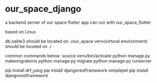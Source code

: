 # our_space_django

a backend server of our space flutter app
can run with our_space_flutter

based on Linux

db.sqlite3 should be located on ./our_space
venv(virtural environment) should be located on ./

common commands below:
source venv/bin/activate
python manage.py makemigrations
python manage.py migrate
python manage.py runserver

pip install drf_yasg
pip install djangorestframework-simplejwt
pip install djangorestframework
